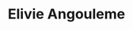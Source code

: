---
title: "Elivie Angouleme"
url: /saint-yrieix-sur-charente/elivie-angouleme/
shop: approvisionnement médical
---